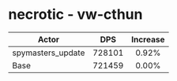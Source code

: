 # necrotic - vw-cthun
| Actor | DPS | Increase |
|---|:---:|:---:|
|spymasters_update|728101|0.92%|
|Base|721459|0.00%|
